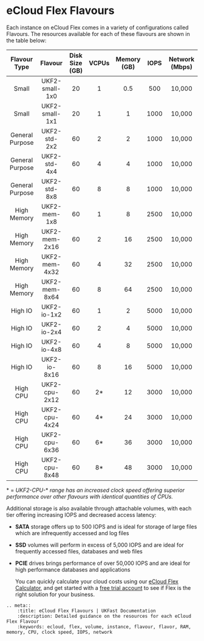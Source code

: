 # eCloud Flex Flavours

Each instance on eCloud Flex comes in a variety of configurations called Flavours. The resources available for each of these flavours are shown in the table below:

|   Flavour Type  |     Flavour    | Disk Size (GB) | VCPUs | Memory (GB) | IOPS | Network (Mbps) |
|:---------------:|:--------------:|:--------------:|:-----:|:-----------:|:----:|:--------------:|
|      Small      | UKF2-small-1x0 |       20       |   1   |     0.5     |  500 |     10,000     |
|      Small      | UKF2-small-1x1 |       20       |   1   |      1      | 1000 |     10,000     |
| General Purpose |  UKF2-std-2x2  |       60       |   2   |      2      | 1000 |     10,000     |
| General Purpose |  UKF2-std-4x4  |       60       |   4   |      4      | 1000 |     10,000     |
| General Purpose |  UKF2-std-8x8  |       60       |   8   |      8      | 1000 |     10,000     |
|   High Memory   |  UKF2-mem-1x8  |       60       |   1   |      8      | 2500 |     10,000     |
|   High Memory   |  UKF2-mem-2x16 |       60       |   2   |      16     | 2500 |     10,000     |
|   High Memory   |  UKF2-mem-4x32 |       60       |   4   |      32     | 2500 |     10,000     |
|   High Memory   |  UKF2-mem-8x64 |       60       |   8   |      64     | 2500 |     10,000     |
|     High IO     |   UKF2-io-1x2  |       60       |   1   |      2      | 5000 |     10,000     |
|     High IO     |   UKF2-io-2x4  |       60       |   2   |      4      | 5000 |     10,000     |
|     High IO     |   UKF2-io-4x8  |       60       |   4   |      8      | 5000 |     10,000     |
|     High IO     |  UKF2-io-8x16  |       60       |   8   |      16     | 5000 |     10,000     |
|     High CPU    |  UKF2-cpu-2x12 |       60       |   2*  |      12     | 3000 |     10,000     |
|     High CPU    |  UKF2-cpu-4x24 |       60       |   4*  |      24     | 3000 |     10,000     |
|     High CPU    |  UKF2-cpu-6x36 |       60       |   6*  |      36     | 3000 |     10,000     |
|     High CPU    |  UKF2-cpu-8x48 |       60       |   8*  |      48     | 3000 |     10,000     |

\* = *UKF2-CPU-*\* *range has an increased clock speed offering superior performance over other flavours with identical quantities of CPUs.*

Additional storage is also available through attachable volumes, with each tier offering increasing IOPS and decreased access latency:

* **SATA** storage offers up to 500 IOPS and is ideal for storage of large files which are infrequently accessed and log files
* **SSD** volumes will perform in excess of 5,000 IOPS and are ideal for frequently accessed files, databases and web files
* **PCIE** drives brings performance of over 50,000 IOPS and are ideal for high performance databases and applications

  You can quickly calculate your cloud costs using our [eCloud Flex Calculator](https://www.ukfast.co.uk/calculate-ecloud-flex.html), and get started with a [free trial account](https://www.ukfast.co.uk/ecloud-flex-trial.html) to see if Flex is the right solution for your business.

```eval_rst
.. meta::
    :title: eCloud Flex Flavours | UKFast Documentation
    :description: Detailed guidance on the resources for each eCloud Flex Flavour
    :keywords: ecloud, flex, volume, instance, flavour, flavor, RAM, memory, CPU, clock speed, IOPS, network
```
